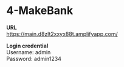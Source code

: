 # 4-MakeBank

**URL**\
https://main.d8zlt2xxyx88t.amplifyapp.com/

**Login credential**\
Username: admin\
Password: admin1234

